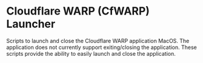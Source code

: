 # Cloudflare WARP (CfWARP) Launcher

Scripts to launch and close the Cloudflare WARP application MacOS. The application does not currently support exiting/closing the application. These scripts provide the ability to easily launch and close the application.
